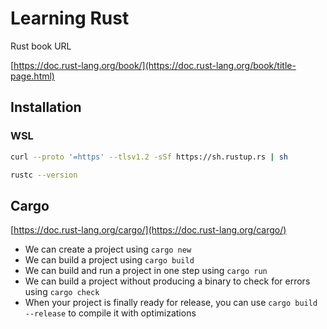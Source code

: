 # Learning Rust

Rust book URL

[https://doc.rust-lang.org/book/](https://doc.rust-lang.org/book/title-page.html)

## Installation

### WSL

```bash
curl --proto '=https' --tlsv1.2 -sSf https://sh.rustup.rs | sh

rustc --version
```

## Cargo

[https://doc.rust-lang.org/cargo/](https://doc.rust-lang.org/cargo/)

* We can create a project using ```cargo new```
* We can build a project using ```cargo build```
* We can build and run a project in one step using ```cargo run```
* We can build a project without producing a binary to check for errors using ```cargo check```
* When your project is finally ready for release, you can use ```cargo build --release``` to compile it with optimizations
